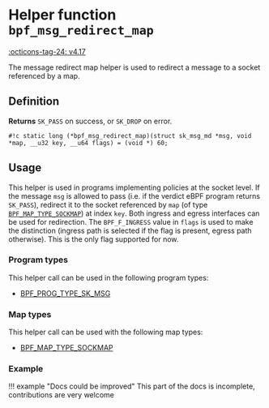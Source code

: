 # Helper function `bpf_msg_redirect_map`

<!-- [FEATURE_TAG](bpf_msg_redirect_map) -->
[:octicons-tag-24: v4.17](https://github.com/torvalds/linux/commit/4f738adba30a7cfc006f605707e7aee847ffefa0)
<!-- [/FEATURE_TAG] -->

The message redirect map helper is used to redirect a message to a socket referenced by a map.

## Definition

**Returns**
`SK_PASS` on success, or `SK_DROP` on error.

`#!c static long (*bpf_msg_redirect_map)(struct sk_msg_md *msg, void *map, __u32 key, __u64 flags) = (void *) 60;`

## Usage

This helper is used in programs implementing policies at the socket level. If the message `msg` is allowed to pass (i.e. if the verdict eBPF program returns `SK_PASS`), redirect it to the socket referenced by `map` (of type [`BPF_MAP_TYPE_SOCKMAP`](../map-type/BPF_MAP_TYPE_SOCKMAP.md)) at index `key`. Both ingress and egress interfaces can be used for redirection. The `BPF_F_INGRESS` value in `flags` is used to make the distinction (ingress path is selected if the flag is present, egress path otherwise). This is the only flag supported for now.

### Program types

This helper call can be used in the following program types:

<!-- DO NOT EDIT MANUALLY -->
<!-- [HELPER_FUNC_PROG_REF] -->
 * [BPF_PROG_TYPE_SK_MSG](../program-type/BPF_PROG_TYPE_SK_MSG.md)
<!-- [/HELPER_FUNC_PROG_REF] -->

### Map types

This helper call can be used with the following map types:

<!-- DO NOT EDIT MANUALLY -->
<!-- [HELPER_FUNC_MAP_REF] -->
 * [BPF_MAP_TYPE_SOCKMAP](../map-type/BPF_MAP_TYPE_SOCKMAP.md)
<!-- [/HELPER_FUNC_MAP_REF] -->

### Example

!!! example "Docs could be improved"
    This part of the docs is incomplete, contributions are very welcome
